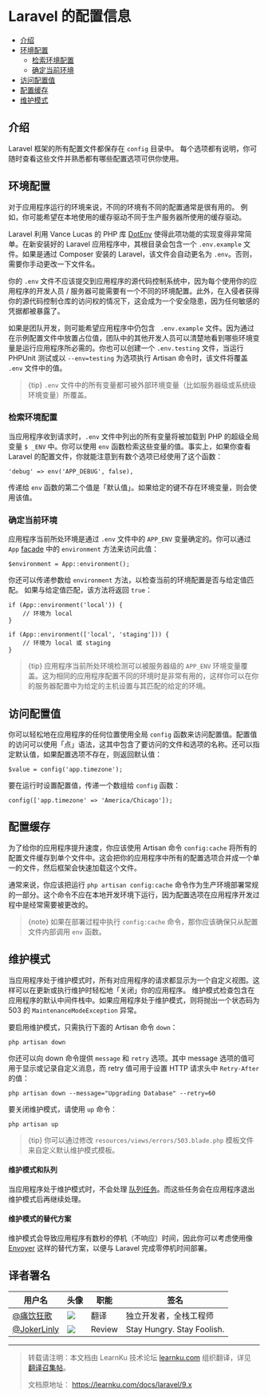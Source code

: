 # Laravel 的配置信息

- [介绍](#introduction)
- [环境配置](#environment-configuration)
    - [检索环境配置](#retrieving-environment-configuration)
    - [确定当前环境](#determining-the-current-environment)
- [访问配置值](#accessing-configuration-values)
- [配置缓存](#configuration-caching)
- [维护模式](#maintenance-mode)

<a name="introduction"></a>
## 介绍

Laravel 框架的所有配置文件都保存在 `config` 目录中。 每个选项都有说明，你可随时查看这些文件并熟悉都有哪些配置选项可供你使用。

<a name="environment-configuration"></a>
## 环境配置

对于应用程序运行的环境来说，不同的环境有不同的配置通常是很有用的。 例如，你可能希望在本地使用的缓存驱动不同于生产服务器所使用的缓存驱动。

Laravel 利用 Vance Lucas 的 PHP 库 [DotEnv](https://github.com/vlucas/phpdotenv) 使得此项功能的实现变得非常简单。在新安装好的 Laravel 应用程序中，其根目录会包含一个 `.env.example` 文件。如果是通过 Composer 安装的 Laravel，该文件会自动更名为 `.env`。否则，需要你手动更改一下文件名。

你的 `.env` 文件不应该提交到应用程序的源代码控制系统中，因为每个使用你的应用程序的开发人员 / 服务器可能需要有一个不同的环境配置。此外，在入侵者获得你的源代码控制仓库的访问权的情况下，这会成为一个安全隐患，因为任何敏感的凭据都被暴露了。

如果是团队开发，则可能希望应用程序中仍包含 ` .env.example` 文件。因为通过在示例配置文件中放置占位值，团队中的其他开发人员可以清楚地看到哪些环境变量是运行应用程序所必需的。你也可以创建一个 `.env.testing` 文件，当运行 PHPUnit 测试或以 `--env=testing` 为选项执行 Artisan 命令时，该文件将覆盖 `.env` 文件中的值。

> {tip} `.env` 文件中的所有变量都可被外部环境变量（比如服务器级或系统级环境变量）所覆盖。

<a name="retrieving-environment-configuration"></a>
### 检索环境配置

当应用程序收到请求时，`.env` 文件中列出的所有变量将被加载到 PHP 的超级全局变量 `$ _ENV` 中。你可以使用 `env` 函数检索这些变量的值。事实上，如果你查看 Laravel 的配置文件，你就能注意到有数个选项已经使用了这个函数：

    'debug' => env('APP_DEBUG', false),

传递给 `env` 函数的第二个值是「默认值」。如果给定的键不存在环境变量，则会使用该值。

<a name="determining-the-current-environment"></a>
### 确定当前环境

应用程序当前所处环境是通过 `.env` 文件中的 `APP_ENV` 变量确定的。你可以通过 `App` [facade](/docs/{{version}}/facades) 中的 `environment`  方法来访问此值：

    $environment = App::environment();

你还可以传递参数给 `environment` 方法，以检查当前的环境配置是否与给定值匹配。 如果与给定值匹配，该方法将返回 `true`：

    if (App::environment('local')) {
        // 环境为 local
    }

    if (App::environment(['local', 'staging'])) {
        // 环境为 local 或 staging
    }

> {tip} 应用程序当前所处环境检测可以被服务器级的 `APP_ENV` 环境变量覆盖。这为相同的应用程序配置不同的环境时是非常有用的，这样你可以在你的服务器配置中为给定的主机设置与其匹配的给定的环境。

<a name="accessing-configuration-values"></a>
## 访问配置值

你可以轻松地在应用程序的任何位置使用全局 `config` 函数来访问配置值。配置值的访问可以使用「点」语法，这其中包含了要访问的文件和选项的名称。还可以指定默认值，如果配置选项不存在，则返回默认值：

    $value = config('app.timezone');

要在运行时设置配置值，传递一个数组给 `config` 函数：

    config(['app.timezone' => 'America/Chicago']);

<a name="configuration-caching"></a>
## 配置缓存

为了给你的应用程序提升速度，你应该使用 Artisan 命令 `config:cache` 将所有的配置文件缓存到单个文件中。这会把你的应用程序中所有的配置选项合并成一个单一的文件，然后框架会快速加载这个文件。

通常来说，你应该把运行 `php artisan config:cache` 命令作为生产环境部署常规的一部分。这个命令不应在本地开发环境下运行，因为配置选项在应用程序开发过程中是经常需要被更改的。

> {note} 如果在部署过程中执行 `config:cache` 命令，那你应该确保只从配置文件内部调用 `env` 函数。

<a name="maintenance-mode"></a>
## 维护模式

当应用程序处于维护模式时，所有对应用程序的请求都显示为一个自定义视图。这样可以在更新或执行维护时轻松地「关闭」你的应用程序。 维护模式检查包含在应用程序的默认中间件栈中。如果应用程序处于维护模式，则将抛出一个状态码为 503 的 `MaintenanceModeException` 异常。

要启用维护模式，只需执行下面的 Artisan 命令 `down`：

    php artisan down

你还可以向 down 命令提供 `message` 和 `retry` 选项。其中 message 选项的值可用于显示或记录自定义消息，而 retry 值可用于设置 HTTP 请求头中 `Retry-After` 的值：

    php artisan down --message="Upgrading Database" --retry=60

要关闭维护模式，请使用 `up` 命令：

    php artisan up

> {tip} 你可以通过修改 `resources/views/errors/503.blade.php` 模板文件来自定义默认维护模式模板。

#### 维护模式和队列

当应用程序处于维护模式时，不会处理 [队列任务](/docs/{{version}}/queues)。而这些任务会在应用程序退出维护模式后再继续处理。

#### 维护模式的替代方案

维护模式会导致应用程序有数秒的停机（不响应）时间，因此你可以考虑使用像 [Envoyer](https://envoyer.io) 这样的替代方案，以便与 Laravel 完成零停机时间部署。

## 译者署名
| 用户名 | 头像 | 职能 | 签名 |
| --- | --- | --- | --- |
| [@痛饮狂歌](https://learnku.com/users/7636) | <img class="avatar-66 rm-style" src="https://dn-phphub.qbox.me/uploads/avatars/7636_1500076845.png?imageView2/1/w/100/h/100"> | 翻译 | 独立开发者，全栈工程师 |
| [@JokerLinly](https://learnku.com/users/5350)  | <img class="avatar-66 rm-style" src="https://dn-phphub.qbox.me/uploads/avatars/5350_1481857380.jpg">  |  Review  | Stay Hungry. Stay Foolish. |



---

>
> 转载请注明：本文档由 LearnKu 技术论坛 [learnku.com](https://learnku.com) 组织翻译，详见 [翻译召集帖](https://learnku.com/laravel/t/65272)。
>
> 文档原地址： https://learnku.com/docs/laravel/9.x
